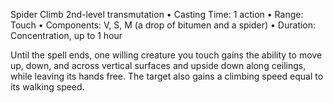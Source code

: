 Spider Climb
2nd-level transmutation
• Casting Time: 1 action
• Range: Touch
• Components: V, S, M (a drop of bitumen and a spider)
• Duration: Concentration, up to 1 hour 

Until the spell ends, one willing creature you touch gains the ability to move up, down, and across vertical surfaces and upside down along ceilings, while leaving its hands free. The target also gains a climbing speed equal to its walking speed.